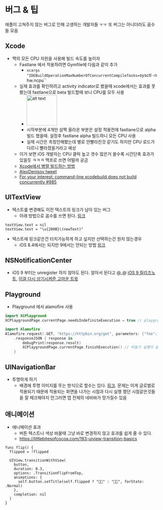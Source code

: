 # 버그 & 팁

애플이 고쳐주지 않는 버그로 인해 고생하는 개발자들 ㅜㅜ 또 버그는 아니더라도 꼼수들 모음

## Xcode

- 맥의 모든 CPU 자원을 사용해 빌드 속도를 높이자
  - Fastlane 에서 적용하려면 Gymfile에 다음과 같이 추가
    - `xcargs "IDEBuildOperationMaxNumberOfConcurrentCompileTasks=`sysctl -n hw.ncpu``
  - 실제 효과를 확인하려고 activity indicator로 봤을때 xcode에서는 효과를 못봤는데 fastlane으로 beta 빌드할때 보니 CPU를 모두 사용
    - <img src="https://github.com/seapy/awesome/raw/master/iOS/assets/xcode_multi_core.png" alt="alt text" height="100px">
    - 시작부분에 4개만 살짝 올라온 부분은 설정 적용전에 fastlane으로 alpha 빌드 했을때. 설정후 fastlane alpha 빌드하니 모든 CPU 사용
    - 실제 시간은 측정안해봤는데 별로 안빨라진것 같기도 하지만 CPU 로드가 다르니 빨라졌을거라고 예상
  - 이거 보면 iOS 개발자는 CPU 클럭 높고 갯수 많은거 쓸수록 시간단축 효과가 있을듯 ㅋㅋㅋ 맥프로 쓰면 어떨까 궁금 
  - [Xcode에서 병렬 빌드하는 방법](http://qiita.com/asuuma/items/8c34f12ac99bcd81870c)
  - [AlexDenisov tweet](https://twitter.com/1101_debian/status/675305084855668738)
  - [For your interest: command-line xcodebuild does not build concurrently #985](https://github.com/fastlane/fastlane/issues/985)

## UITextView

- 텍스트를 변경해도 이전 텍스트의 링크가 남아 있는 버그
  - 아래 방법으로 꼼수를 쓰면 된다. [링크](http://stackoverflow.com/a/25994821/397457)
```
textView.text = nil
textView.text = "​\u{200B}\(newText)"
```
- 텍스트에 링크같은건 터치가능하게 하고 싶지만 선택하는건 원치 않는경우
  - iOS 8.4에서는 되지만 9에서는 안되는 방법 [링크](http://stackoverflow.com/a/27264999/397457)

## NSNotificationCenter

- iOS 9 부터는 unregister 하지 않아도 된다. 알아서 된다고 @_@ [iOS 9 릴리즈노트](https://developer.apple.com/library/mac/releasenotes/Foundation/RN-Foundation/index.html#10_11NotificationCenter), [이걸 다시 상기시켜준 고마운 트윗](https://twitter.com/sandofsky/status/681740795511177216)

## Playground

- Playground 에서 alamofire 사용
```swift
import XCPlayground
XCPlaygroundPage.currentPage.needsIndefiniteExecution = true // playground 에서 비동기 작업 실행을 위해

import Alamofire
Alamofire.request(.GET, "https://httpbin.org/get", parameters: ["foo": "bar"])
    .responseJSON { response in
        debugPrint(response.result)
        XCPlaygroundPage.currentPage.finishExecution() // 비동기 실행이 끝나고 나서 호출해야 한다. 안그러면 계속 돌고 있음
    }
```

## UINavigationBar

- 투명하게 하기
  - 배경에 투명 이미지를 뚜는 방식으로 할수는 있다. [링크](http://stackoverflow.com/questions/2315862/make-uinavigationbar-transparent). 문제는 이게 글로벌로 적용되기 때문에 적용되는 화면을 나가는 시점과 다시 실행 했던 시점같은것들을 잘 체크해야지 안그러면 앱 전체의 네비바가 망가질수 있음


## 애니메이션

- 애니메이션 효과
  - 버튼 텍스트나 색상 바꿀때 그냥 바로 변경하지 않고 효과를 쉽게 줄 수 있다.
  - https://littlebitesofcocoa.com/193-uiview-transition-basics
```
func flip() {
  flipped = !flipped

  UIView.transitionWithView(
    button,
    duration: 0.3,
    options: .TransitionFlipFromTop,
    animations: {
      self.button.setTitle(self.flipped ? "👎🏻" : "👍🏻", forState: .Normal)
    },
    completion: nil
  )
}
```
